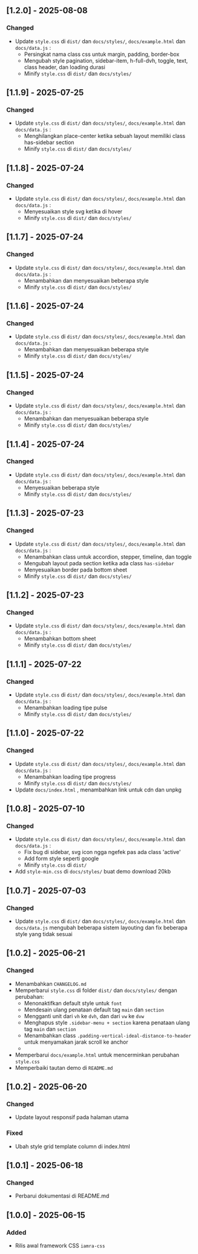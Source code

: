 ## [1.2.0] - 2025-08-08
### Changed
- Update `style.css` di `dist/` dan `docs/styles/`, `docs/example.html` dan `docs/data.js` :
  - Persingkat nama class css untuk margin, padding, border-box
  - Mengubah style pagination, sidebar-item, h-full-dvh, toggle, text, class header, dan loading durasi
  - Minify `style.css` di `dist/` dan `docs/styles/`

## [1.1.9] - 2025-07-25
### Changed
- Update `style.css` di `dist/` dan `docs/styles/`, `docs/example.html` dan `docs/data.js` :
  - Menghilangkan place-center ketika sebuah layout memiliki class has-sidebar section
  - Minify `style.css` di `dist/` dan `docs/styles/`
  
## [1.1.8] - 2025-07-24
### Changed
- Update `style.css` di `dist/` dan `docs/styles/`, `docs/example.html` dan `docs/data.js` :
  - Menyesuaikan style svg ketika di hover
  - Minify `style.css` di `dist/` dan `docs/styles/`

## [1.1.7] - 2025-07-24
### Changed
- Update `style.css` di `dist/` dan `docs/styles/`, `docs/example.html` dan `docs/data.js` :
  - Menambahkan dan menyesuaikan beberapa style
  - Minify `style.css` di `dist/` dan `docs/styles/`

## [1.1.6] - 2025-07-24
### Changed
- Update `style.css` di `dist/` dan `docs/styles/`, `docs/example.html` dan `docs/data.js` :
  - Menambahkan dan menyesuaikan beberapa style
  - Minify `style.css` di `dist/` dan `docs/styles/`

## [1.1.5] - 2025-07-24
### Changed
- Update `style.css` di `dist/` dan `docs/styles/`, `docs/example.html` dan `docs/data.js` :
  - Menambahkan dan menyesuaikan beberapa style
  - Minify `style.css` di `dist/` dan `docs/styles/`

## [1.1.4] - 2025-07-24
### Changed
- Update `style.css` di `dist/` dan `docs/styles/`, `docs/example.html` dan `docs/data.js` :
  - Menyesuaikan beberapa style
  - Minify `style.css` di `dist/` dan `docs/styles/`
  
## [1.1.3] - 2025-07-23
### Changed
- Update `style.css` di `dist/` dan `docs/styles/`, `docs/example.html` dan `docs/data.js` :
  - Menambahkan class untuk accordion, stepper, timeline, dan toggle
  - Mengubah layout pada section ketika ada class `has-sidebar`
  - Menyesuaikan border pada bottom sheet
  - Minify `style.css` di `dist/` dan `docs/styles/`

## [1.1.2] - 2025-07-23
### Changed
- Update `style.css` di `dist/` dan `docs/styles/`, `docs/example.html` dan `docs/data.js` :
  - Menambahkan bottom sheet
  - Minify `style.css` di `dist/` dan `docs/styles/`
  
## [1.1.1] - 2025-07-22
### Changed
- Update `style.css` di `dist/` dan `docs/styles/`, `docs/example.html` dan `docs/data.js` :
  - Menambahkan loading tipe pulse
  - Minify `style.css` di `dist/` dan `docs/styles/`

## [1.1.0] - 2025-07-22
### Changed
- Update `style.css` di `dist/` dan `docs/styles/`, `docs/example.html` dan `docs/data.js` :
  - Menambahkan loading tipe progress
  - Minify `style.css` di `dist/` dan `docs/styles/`
- Update `docs/index.html` , menambahkan link untuk cdn dan unpkg

## [1.0.8] - 2025-07-10
### Changed
- Update `style.css` di `dist/` dan `docs/styles/`, `docs/example.html` dan `docs/data.js` :
  - Fix bug di sidebar, svg icon ngga ngefek pas ada class 'active'
  - Add form style seperti google
  - Minify `style.css` di `dist/`
- Add `style-min.css` di `docs/styles/` buat demo download 20kb

## [1.0.7] - 2025-07-03
### Changed
- Update `style.css` di `dist/` dan `docs/styles/`, `docs/example.html` dan `docs/data.js` mengubah beberapa sistem layouting dan fix beberapa style yang tidak sesuai

## [1.0.2] - 2025-06-21
### Changed
- Menambahkan `CHANGELOG.md`
- Memperbarui `style.css` di folder `dist/` dan `docs/styles/` dengan perubahan:
    - Menonaktifkan default style untuk `font`
    - Mendesain ulang penataan default tag `main` dan `section`
    - Mengganti unit dari `vh` ke `dvh`, dan dari `vw` ke `dvw`
    - Menghapus style `.sidebar-menu + section` karena penataan ulang tag `main` dan `section`
    - Menambahkan class `.padding-vertical-ideal-distance-to-header` untuk menyamakan jarak scroll ke anchor
    - 
- Memperbarui `docs/example.html` untuk mencerminkan perubahan `style.css`
- Memperbaiki tautan demo di `README.md`

## [1.0.2] - 2025-06-20
### Changed
- Update layout responsif pada halaman utama

### Fixed
- Ubah style grid template column di index.html

## [1.0.1] - 2025-06-18
### Changed
- Perbarui dokumentasi di README.md

## [1.0.0] - 2025-06-15
### Added
- Rilis awal framework CSS `iamra-css`
